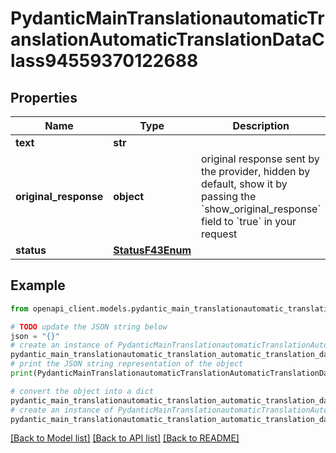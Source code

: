 # PydanticMainTranslationautomaticTranslationAutomaticTranslationDataClass94559370122688


## Properties

Name | Type | Description | Notes
------------ | ------------- | ------------- | -------------
**text** | **str** |  | 
**original_response** | **object** | original response sent by the provider, hidden by default, show it by passing the &#x60;show_original_response&#x60; field to &#x60;true&#x60; in your request | [optional] 
**status** | [**StatusF43Enum**](StatusF43Enum.md) |  | 

## Example

```python
from openapi_client.models.pydantic_main_translationautomatic_translation_automatic_translation_data_class94559370122688 import PydanticMainTranslationautomaticTranslationAutomaticTranslationDataClass94559370122688

# TODO update the JSON string below
json = "{}"
# create an instance of PydanticMainTranslationautomaticTranslationAutomaticTranslationDataClass94559370122688 from a JSON string
pydantic_main_translationautomatic_translation_automatic_translation_data_class94559370122688_instance = PydanticMainTranslationautomaticTranslationAutomaticTranslationDataClass94559370122688.from_json(json)
# print the JSON string representation of the object
print(PydanticMainTranslationautomaticTranslationAutomaticTranslationDataClass94559370122688.to_json())

# convert the object into a dict
pydantic_main_translationautomatic_translation_automatic_translation_data_class94559370122688_dict = pydantic_main_translationautomatic_translation_automatic_translation_data_class94559370122688_instance.to_dict()
# create an instance of PydanticMainTranslationautomaticTranslationAutomaticTranslationDataClass94559370122688 from a dict
pydantic_main_translationautomatic_translation_automatic_translation_data_class94559370122688_form_dict = pydantic_main_translationautomatic_translation_automatic_translation_data_class94559370122688.from_dict(pydantic_main_translationautomatic_translation_automatic_translation_data_class94559370122688_dict)
```
[[Back to Model list]](../README.md#documentation-for-models) [[Back to API list]](../README.md#documentation-for-api-endpoints) [[Back to README]](../README.md)


